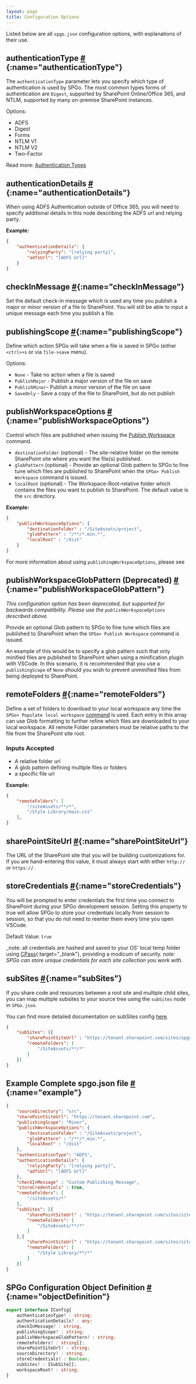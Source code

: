 ```yaml
---
layout: page
title: Configuration Options
---
```


Listed below are all `spgo.json` configuration options, with explanations of their use.

## authenticationType [#](#authenticationType){:name="authenticationType"}

The `authenticationType` parameter lets you specify which type of authentication is used by SPGo. The most common types forms of authentication are `Digest`, supported by SharePoint Online/Office 365, and NTLM, supported by many on-premise SharePoint instances.

Options:

* ADFS
* Digest
* Forms
* NTLM V1
* NTLM V2
* Two-Factor

Read more: [Authentication Types](/spgo/authentication/overview)

## authenticationDetails [#](#authenticationDetails){:name="authenticationDetails"}

When using ADFS Authentication outside of Office 365, you will need to specify additional details in this node describing the ADFS url and relying party.

**Example:**

```json
{
    "authenticationDetails": {
        "relyingParty": "[relying party]",
        "adfsUrl": "[ADFS Url]"
    }
}
```

## checkInMessage [#](#checkInMessage){:name="checkInMessage"}

Set the default check-in message which is used any time you publish a major or minor version of a file to SharePoint. You will still be able to input a unique message each time you publish a file.

## publishingScope [#](#publishingScope){:name="publishingScope"}

Define which action SPGo will take when a file is saved in SPGo (either `<ctrl>+s` or via `file->save` menu).

Options:

* `None` - Take no action when a file is saved
* `PublishMajor` - Publish a major version of the file on save
* `PublishMinor`- Publish a minor version of the file on save
* `SaveOnly` - Save a copy of the file to SharePoint, but do not publish

## publishWorkspaceOptions [#](#publishWorkspaceOptions){:name="publishWorkspaceOptions"}

Control which files are published when issuing the [Publish Workspace](/spgo/commands/publish-workspace) command.

* `destinationFolder` (optional) - The site-relative folder on the remote SharePoint site where you want the file(s) published.
* `globPattern` (optional) - Provide an optional Glob pattern to SPGo to fine tune which files are published to SharePoint when the `SPGo> Publish Workspace` command is issued.
* `localRoot` (optional) - The Workspace-Root-relative folder which contains the files you want to publish to SharePoint. The default value is the `src` directory.

**Example:**

```json
{
    "publishWorkspaceOptions": {
        "destinationFolder" : "/SiteAssets/project",
        "globPattern" : "/**/*.min.*",
        "localRoot" : "/dist"
    }
}
```

For more information about using `publishingWorkspaceOptions`, please see

## publishWorkspaceGlobPattern (Deprecated) [#](#publishWorkspaceGlobPattern){:name="publishWorkspaceGlobPattern"}

_This configuration option has been deprecated, but supported for backwards compatibility. Please use the `publishWorkspaceOptions` described above._

Provide an optional Glob pattern to SPGo to fine tune which files are published to SharePoint when the `SPGo> Publish Workspace` command is issued.

An example of this would be to specify a glob pattern such that only minified files are published to SharePoint when using a minification plugin with VSCode. In this scenario, it is recommended that you use a `publishingScope` of `None` should you wish to prevent unminified files from being deployed to SharePoint.

## remoteFolders [#](#remoteFolders){:name="remoteFolders"}

Define a set of folders to download to your local workspace any time the `SPGo> Populate local workspace` [command](/spgo/commands/populate-workspace) is used. Each entry in this array can use Glob formatting to further refine which files are downloaded to your local workspace. All remote Folder parameters must be relative paths to the file from the SharePoint site root.

### Inputs Accepted

* A relative folder url
* A glob pattern defining multiple files or folders
* a specific file url

**Example:**

```json
{
    "remoteFolders": [
        "/siteAssets/**/*",
        "/Style Library/main.css"
    ],
}
```

## sharePointSiteUrl [#](#sharePointSiteUrl){:name="sharePointSiteUrl"}

The URL of the SharePoint site that you will be building customizations for. If you are hand-entering this value, it must always start with either `http://` or `https://`.

## storeCredentials [#](#storeCredentials){:name="storeCredentials"}

You will be prompted to enter credentials the first time you connect to SharePoint during your SPGo development session. Setting this property to true will allow SPGo to store your credentials locally from session to session, so that you do not need to reenter them every time you open VSCode.

Default Value: `true`

_note: all credentials are hashed and saved to your OS' local temp folder using [CPass](https://www.npmjs.com/package/cpass){:target="_blank"}, providing a modicum of security.
_note: SPGo can store unique credentials for each site collection you work with._

## subSites [#](#subSites){:name="subSites"}

If you share code and resources between a root site and multiple child sites, you can map multiple subsites to your source tree using the `subSites` node in `SPGo.json`.

You can find more detailed documentation on subSites config [here](/spgo/advanced/working-with-subsites).

``` json
{
    "subSites": [{
        "sharePointSiteUrl" : "https://tenant.sharepoint.com/sites/spgo/subsite",
        "remoteFolders": [
            "/SiteAssets/**/*"
        ]
    }]
}
```

## Example Complete spgo.json file [#](#example){:name="example"}

``` json
{
    "sourceDirectory": "src",
    "sharePointSiteUrl": "https://tenant.sharepoint.com",
    "publishingScope": "Minor",
    "publishWorkspaceOptions": {
        "destinationFolder" : "/SiteAssets/project",
        "globPattern" : "/**/*.min.*",
        "localRoot" : "/dist"
    },
    "authenticationType": "ADFS",
    "authenticationDetails": {
        "relyingParty": "[relying party]",
        "adfsUrl": "[ADFS Url]"
    },
    "checkInMessage" : "Custom Publishing Message",
    "storeCredentials" : true,
    "remoteFolders": [
        "/siteAssets/*"
    ],
    "subSites": [{
        "sharePointSiteUrl" : "https://tenant.sharepoint.com/sites/site/subsite1",
        "remoteFolders": [
            "/SiteAssets/**/*"
        ]
    },{
        "sharePointSiteUrl" : "https://tenant.sharepoint.com/sites/site/subsite2",
        "remoteFolders": [
            "/Style Library/**/*"
        ]
    }]
}
```

## SPGo Configuration Object Definition [#](#objectDefinition){:name="objectDefinition"}

``` typescript
export interface IConfig{
    authenticationType? : string;
    authenticationDetails? : any;
    checkInMessage? : string,
    publishingScope? : string;
    publishWorkspaceGlobPattern? : string;
    remoteFolders? : string[];
    sharePointSiteUrl? : string;
    sourceDirectory? : string;
    storeCredentials? : Boolean;
    subSites? : ISubSite[];
    workspaceRoot? : string;
}
```
